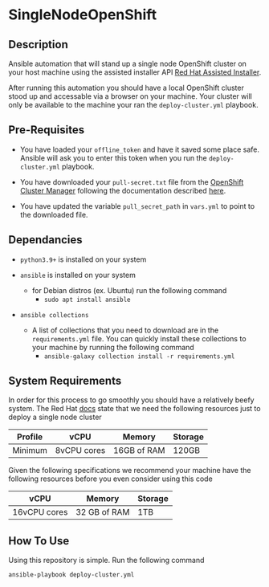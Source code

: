 # SingleNodeOpenShift

## Description

Ansible automation that will stand up a single node OpenShift cluster on your host machine using the assisted installer API [Red Hat Assisted Installer](https://access.redhat.com/documentation/en-us/assisted_installer_for_openshift_container_platform/2022/html/assisted_installer_for_openshift_container_platform/installing-with-api#doc-wrapper). 

After running this automation you should have a local OpenShift cluster stood up and accessable via a browser on your machine. Your cluster will only be available to the machine your ran the `deploy-cluster.yml` playbook.

## Pre-Requisites
- You have loaded your `offline_token` and have it saved some place safe.  Ansible will ask you to enter this token when you run the `deploy-cluster.yml` playbook.

- You have downloaded your `pull-secret.txt` file from the [OpenShift Cluster Manager](https://console.redhat.com/openshift/assisted-installer/clusters) following the documentation described [here](https://access.redhat.com/documentation/en-us/assisted_installer_for_openshift_container_platform/2022/html/assisted_installer_for_openshift_container_platform/installing-with-api#configuring-the-pull-secret_installing-with-api). 

- You have updated the variable `pull_secret_path` in `vars.yml` to point to the downloaded file.



## Dependancies
- `python3.9+` is installed on your system

- `ansible` is installed on your system
    - for Debian distros (ex. Ubuntu) run the following command
        - ```sudo apt install ansible``` 

- `ansible collections`
    - A list of collections that you need to download are in the `requirements.yml` file. You can quickly install these collections to your machine by running the following command 
        - ```ansible-galaxy collection install -r requirements.yml ```



## System Requirements

In order for this process to go smoothly you should have a relatively beefy system. The Red Hat [docs](https://docs.openshift.com/container-platform/4.13/installing/installing_sno/install-sno-preparing-to-install-sno.html) state that we need the following resources just to deploy a single node cluster

| Profile | vCPU | Memory | Storage |
| ------- | ---- | ------ | ------- | 
| Minimum | 8vCPU cores | 16GB of RAM | 120GB |

Given the following specifications we recommend your machine have the following resources before you even consider using this code

| vCPU | Memory | Storage |
| ---- | ------ | ------- |
| 16vCPU cores | 32 GB of RAM | 1TB |

## How To Use

Using this repository is simple. Run the following command
``` 
ansible-playbook deploy-cluster.yml
```


